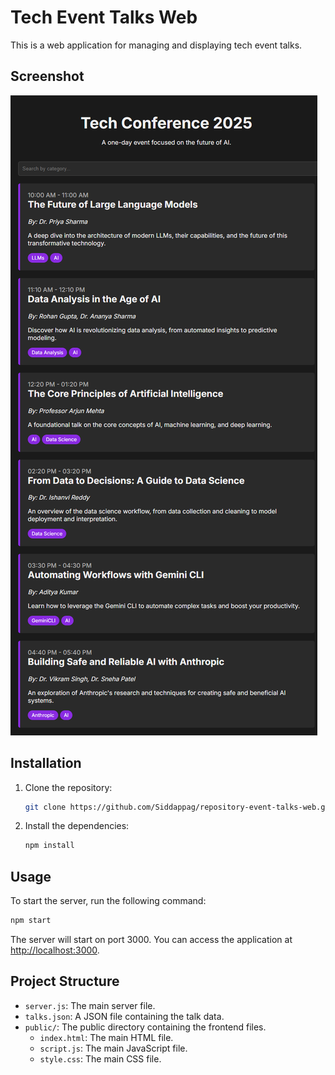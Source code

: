 # Tech Event Talks Web

This is a web application for managing and displaying tech event talks.

## Screenshot

![Screenshot](public/screenshot.png)

## Installation

1. Clone the repository:
   ```bash
   git clone https://github.com/Siddappag/repository-event-talks-web.git
   ```
2. Install the dependencies:
   ```bash
   npm install
   ```

## Usage

To start the server, run the following command:

```bash
npm start
```

The server will start on port 3000. You can access the application at [http://localhost:3000](http://localhost:3000).

## Project Structure

- `server.js`: The main server file.
- `talks.json`: A JSON file containing the talk data.
- `public/`: The public directory containing the frontend files.
  - `index.html`: The main HTML file.
  - `script.js`: The main JavaScript file.
  - `style.css`: The main CSS file.